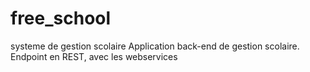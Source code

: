 # free_school
systeme de gestion scolaire
Application back-end de gestion scolaire.
Endpoint en REST, avec les webservices
